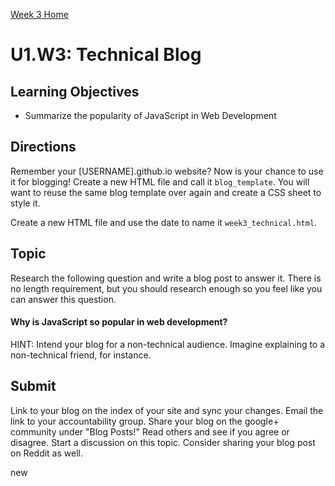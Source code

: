 [Week 3 Home](./)

# U1.W3: Technical Blog

## Learning Objectives
- Summarize the popularity of JavaScript in Web Development

## Directions
Remember your [USERNAME].github.io website? Now is your chance to use it for blogging! Create a new HTML file and call it `blog_template`. You will want to reuse the same blog template over again and create a CSS sheet to style it. 

Create a new HTML file and use the date to name it `week3_technical.html`. 

## Topic
Research the following question and write a blog post to answer it. There is no length requirement, but you should research enough so you feel like you can answer this question. 

#### Why is JavaScript so popular in web development?

HINT: Intend your blog for a non-technical audience. Imagine explaining to a non-technical friend, for instance. 


## Submit
Link to your blog on the index of your site and sync your changes. Email the link to your accountability group.
Share your blog on the google+ community under "Blog Posts!" Read others and see if you agree or disagree. Start a discussion on this topic.  Consider sharing your blog post on Reddit as well.


new
